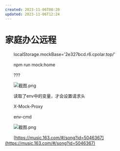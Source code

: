 ```yaml
---
created: 2023-11-06T08:20
updated: 2023-11-06T12:24
---
```

# 家庭办公远程

　　localStorage.mockBase='2e327bcd.r6.cpolar.top/'

　　npm run mock:home

　　???

　　![截图.png](image1-20230705220235-13rr152.png)

　　读取了env中的变量，才会设置请求头

　　X-Mock-Proxy

　　env-cmd

　　![截图.png](image2-20230705220235-7ij5i51.png)

　　[https://music.163.com/#/song?id=5046367](https://music.163.com/#/song?id=5046367)
